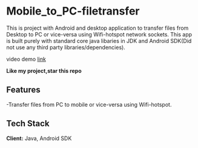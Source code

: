# Mobile_to_PC-filetransfer


This is project with Android and desktop application to transfer files from Desktop to PC or vice-versa using Wifi-hotspot network sockets.
This app is built purely with standard core java libaries in JDK and Android SDK(Did not use any third party libraries/dependencies).

video demo [link](https://youtu.be/dpu1RKpWcDU)

**Like my project,star this repo**

## Features

-Transfer files from PC to mobile or vice-versa using Wifi-hotspot.

## Tech Stack

**Client:** Java, Android SDK






